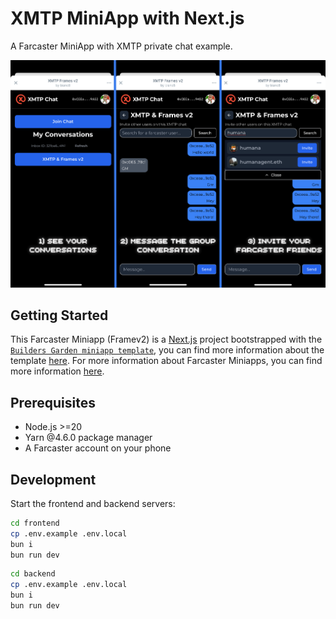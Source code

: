 # XMTP MiniApp with Next.js

A Farcaster MiniApp with XMTP private chat example.

![screenshot](./frontend/public/images/screenshot.png)

## Getting Started

This Farcaster Miniapp (Framev2) is a [Next.js](https://nextjs.org) project
bootstrapped with the
[`Builders Garden miniapp template`](https://github.com/builders-garden/miniapp-next-template),
you can find more information about the template
[here](https://frames-v2.builders.garden). For more information about Farcaster
Miniapps, you can find more information [here](https://miniapps.farcaster.xyz/).

## Prerequisites

- Node.js >=20
- Yarn @4.6.0 package manager
- A Farcaster account on your phone

## Development

Start the frontend and backend servers:

```bash
cd frontend
cp .env.example .env.local
bun i
bun run dev
```

```bash
cd backend
cp .env.example .env.local
bun i
bun run dev
```
